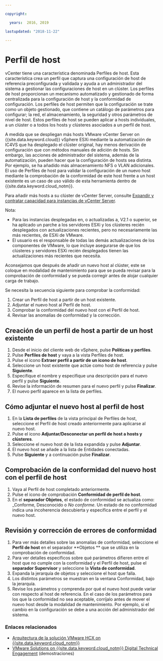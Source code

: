 ```yaml
---

copyright:

  years:  2016, 2019

lastupdated: "2018-11-22"

---
```


#	Perfil de host

vCenter tiene una característica denominada Perfiles de host. Esta característica crea un perfil que captura una configuración de host de referencia preconfigurada y validada y ayuda a un administrador del sistema a gestionar las configuraciones de host en un clúster. Los perfiles de host proporcionan un mecanismo automatizado y gestionado de forma centralizada para la configuración de host y la conformidad de configuración. Los perfiles de host permiten que la configuración se trate como un objeto gestionado, que contiene un catálogo de parámetros para configurar; la red, el almacenamiento, la seguridad y otros parámetros de nivel de host. Estos perfiles de host se pueden aplicar a hosts individuales, a un clúster o a todos los hosts y clústeres asociados a un perfil de host.

A medida que se despliegan más hosts VMware vCenter Server on {{site.data.keyword.cloud}} vSphere ESXi mediante la automatización de IC4VS que ha desplegado el clúster original, hay menos derivación de configuración que con métodos manuales de adición de hosts. Sin embargo, las acciones de administrador del sistema, además de la automatización, pueden hacer que la configuración de hosts sea distinta. Por ejemplo, se ha añadido más almacenamiento NFS o VLAN adicionales. El uso de Perfiles de host para validar la configuración de un nuevo host mediante la comprobación de la conformidad de este host frente a un host existente es un caso de uso válido de esta herramienta dentro de {{site.data.keyword.cloud_notm}}.

Para añadir más hosts a su clúster de vCenter Server, consulte [Expandir y contratar capacidad para instancias de vCenter Server](../../vcenter/vc_addingremovingservers.html).

Nota:
*	Para las instancias desplegadas en, o actualizadas a, V2.1 o superior, se ha aplicado un parche a los servidores ESXi y los clústeres recién desplegados con actualizaciones recientes, pero no necesariamente las más recientes, de ESXi de VMware.
*	El usuario es el responsable de todas las demás actualizaciones de los componentes de VMware, lo que incluye asegurarse de que los clústeres y servidores ESXi recién desplegados tienen las actualizaciones más recientes que necesita.

Aconsejamos que después de añadir un nuevo host al clúster, este se coloque en modalidad de mantenimiento para que se pueda revisar para la comprobación de conformidad y se pueda corregir antes de alojar cualquier carga de trabajo.

Se necesita la secuencia siguiente para comprobar la conformidad:
1.	Crear un Perfil de host a partir de un host existente.
2.	Adjuntar el nuevo host al Perfil de host.
3.	Comprobar la conformidad del nuevo host con el Perfil de host.
4.	Revisar las anomalías de conformidad y la corrección.

##	Creación de un perfil de host a partir de un host existente

1.	Desde el inicio del cliente web de vSphere, pulse **Políticas y perfiles**.
2.	Pulse **Perfiles de host** y vaya a la vista Perfiles de host.
3.	Pulse el icono **Extraer perfil a partir de un icono de host**.
4.	Seleccione un host existente que actúe como host de referencia y pulse **Siguiente**.
5.	Especifique el nombre y especifique una descripción para el nuevo perfil y pulse **Siguiente**.
6.	Revise la información de resumen para el nuevo perfil y pulse **Finalizar**.
7.	El nuevo perfil aparece en la lista de perfiles.

##	Cómo adjuntar el nuevo host al perfil de host

1.	En la **Lista de perfiles** de la vista principal de Perfiles de host, seleccione el Perfil de host creado anteriormente para aplicarse al nuevo host.
2.	Pulse el icono **Adjuntar/Desconectar un perfil de host a hosts y clústeres**.
3.	Seleccione el nuevo host de la lista expandida y pulse **Adjuntar**.
4.	El nuevo host se añade a la lista de Entidades conectadas.
5.	Pulse **Siguiente** y a continuación pulse **Finalizar**.

##	Comprobación de la conformidad del nuevo host con el perfil de host

1.	Vaya al Perfil de host completado anteriormente.
2.	Pulse el icono de comprobación **Conformidad de perfil de host**.
3.	En el **separador Objetos**, el estado de conformidad se actualiza como: _Conforme, Desconocido o _No conforme_. Un estado de no conformidad indica una incoherencia descubierta y específica entre el perfil y el nuevo host.

##	Revisión y corrección de errores de conformidad

1. Para ver más detalles sobre las anomalías de conformidad, seleccione el **Perfil de host** en el separador **Objetos ** que se utiliza en la comprobación de conformidad.
2. Para ver detalles específicos sobre qué parámetros difieren entre el host que no cumple con la conformidad y el Perfil de host, pulse el **separador Supervisor** y seleccione la **Vista de conformidad**.
3. Expanda la jerarquía de objetos y seleccione el host que falla.
4. Los distintos parámetros se muestran en la ventana Conformidad, bajo la jerarquía.
5. Revise los parámetros y comprenda por qué el nuevo host puede variar con respecto al host de referencia. En el caso de los parámetros para los que la conformidad no sea aceptable, corríjalo antes de mover el nuevo host desde la modalidad de mantenimiento. Por ejemplo, si el cambio en la configuración se debe a una acción del administrador del sistema.

### Enlaces relacionados

* [Arquitectura de la solución VMware HCX on {{site.data.keyword.cloud_notm}}](https://www.ibm.com/cloud/garage/files/HCX_Architecture_Design.pdf)
* [VMware Solutions on {{site.data.keyword.cloud_notm}} Digital Technical Engagement](https://ibm-dte.mybluemix.net/ibm-vmware) (demostraciones)
